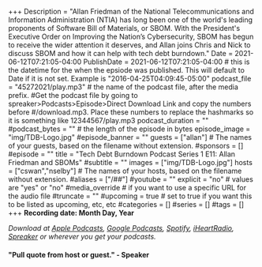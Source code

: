 +++
Description = "Allan Friedman of the National Telecommunications and Information Administration (NTIA) has long been one of the world's leading proponents of Software Bill of Materials, or SBOM. With the President's Executive Order on Improving the Nation’s Cybersecurity, SBOM has begun to receive the wider attention it deserves, and Allan joins Chris and Nick to discuss SBOM and how it can help with tech debt burndown."
Date = 2021-06-12T07:21:05-04:00
PublishDate = 2021-06-12T07:21:05-04:00 # this is the datetime for the when the epsiode was published. This will default to Date if it is not set. Example is "2016-04-25T04:09:45-05:00"
podcast_file = "45272021/play.mp3" # the name of the podcast file, after the media prefix.
#Get the podcast file by going to spreaker>Podcasts>Episode>Direct Download Link and copy the numbers before
#/download.mp3. Place these numbers to replace the hashmarks so it is something like 12344567/play.mp3 
podcast_duration = ""
#podcast_bytes = "" # the length of the episode in bytes
episode_image = "img/TDB-Logo.jpg"
#episode_banner = ""
guests = ["allan"] # The names of your guests, based on the filename without extension.
#sponsors = []
#episode = ""
title = "Tech Debt Burndown Podcast Series 1 E11: Allan Friedman and SBOMs"
#subtitle = ""
images = ["img/TDB-Logo.jpg"]
hosts = ["cswan","nselby"] # The names of your hosts, based on the filename without extension.
#aliases = ["/##"]
#youtube = ""
explicit = "no" # values are "yes" or "no"
#media_override # if you want to use a specific URL for the audio file
#truncate = ""
#upcoming = true # set to true if you want this to be listed as upcoming, etc, etc
#categories = []
#series = []
#tags = []
+++
**Recording date: Month Day, Year**

*Download at [Apple Podcasts](https://podcastsconnect.apple.com/my-podcasts/the-tech-debt-burndown-podcast/1562710899), [Google Podcasts](https://podcasts.google.com/feed/aHR0cHM6Ly93d3cuc3ByZWFrZXIuY29tL3Nob3cvNDg3MzE4MC9lcGlzb2Rlcy9mZWVk), [Spotify](https://open.spotify.com/show/0t15PUgvQYNWQ6LYXJ8zkz), [iHeartRadio](https://iheart.com/podcast/81137852), [Spreaker](https://www.spreaker.com/show/the-tech-debt-burndown-podcast) or wherever you get your podcasts.*

#### "Pull quote from host or guest." - Speaker ####